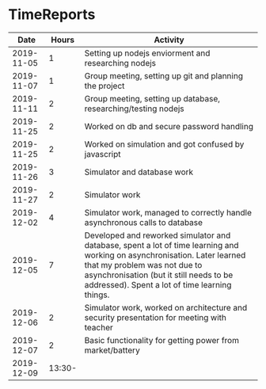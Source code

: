 # TimeReports

| Date  |      Hours    | Activity                                       |
| ----------- | ------- |------------------------------------------------
| 2019-11-05  | 1       |  Setting up nodejs enviorment and researching nodejs|
| 2019-11-07|1|Group meeting, setting up git and planning the project|
| 2019-11-11|2|Group meeting, setting up database, researching/testing nodejs|
|2019-11-25|2|Worked on db and secure password handling|
|2019-11-25|2|Worked on simulation and got confused by javascript|
|2019-11-26|3|Simulator and database work|
|2019-11-27|2|Simulator work|
|2019-12-02|4|Simulator work, managed to correctly handle asynchronous calls to database|
|2019-12-05|7|Developed and reworked simulator and database, spent a lot of time learning and working on asynchronisation. Later learned that my problem was not due to asynchronisation (but it still needs to be addressed). Spent a lot of time learning things.|
|2019-12-06|2|Simulator work, worked on architecture and security presentation for meeting with teacher|
|2019-12-07|2|Basic functionality for getting power from market/battery|
|2019-12-09|13:30-||
